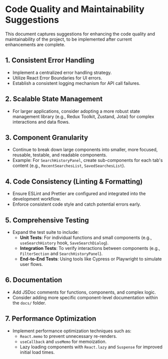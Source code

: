# Code Quality and Maintainability Suggestions

This document captures suggestions for enhancing the code quality and maintainability of the project, to be implemented after current enhancements are complete.

## 1. Consistent Error Handling
- Implement a centralized error handling strategy.
- Utilize React Error Boundaries for UI errors.
- Establish a consistent logging mechanism for API call failures.

## 2. Scalable State Management
- For larger applications, consider adopting a more robust state management library (e.g., Redux Toolkit, Zustand, Jotai) for complex interactions and data flows.

## 3. Component Granularity
- Continue to break down large components into smaller, more focused, reusable, testable, and readable components.
- Example: For `SearchHistoryPanel`, create sub-components for each tab's content (e.g., `RecentSearchesList`, `SavedSearchesList`).

## 4. Code Consistency (Linting & Formatting)
- Ensure ESLint and Prettier are configured and integrated into the development workflow.
- Enforce consistent code style and catch potential errors early.

## 5. Comprehensive Testing
- Expand the test suite to include:
    - **Unit Tests**: For individual functions and small components (e.g., `useSearchHistory` hook, `SaveSearchDialog`).
    - **Integration Tests**: To verify interactions between components (e.g., `FilterSection` and `SearchHistoryPanel`).
    - **End-to-End Tests**: Using tools like Cypress or Playwright to simulate user flows.

## 6. Documentation
- Add JSDoc comments for functions, components, and complex logic.
- Consider adding more specific component-level documentation within the `docs/` folder.

## 7. Performance Optimization
- Implement performance optimization techniques such as:
    - `React.memo` to prevent unnecessary re-renders.
    - `useCallback` and `useMemo` for memoization.
    - Lazy loading components with `React.lazy` and `Suspense` for improved initial load times.